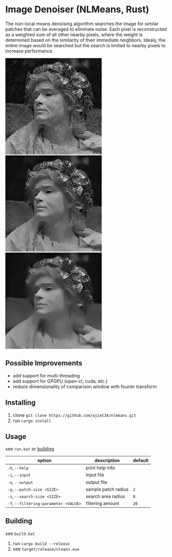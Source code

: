 # Image Denoiser (NLMeans, Rust)
The non-local means denoising algorithm searches the image for similar patches that can be averaged to eliminate noise. Each pixel is reconstructed as a weighted sum of all other nearby pixels, where the weight is determined based on the similarity of their immediate neighbors. Idealy, the entire image would be searched but the search is limited to nearby pixels to increase performance.

![noisy image](noisy.jpg)
![denoised sharper](denoised_sharper.png)
![denoised softer](denoised_softer.png)

## Possible Improvements
* add support for multi-threading
* add support for GPGPU (open-cl, cuda, etc.)
* reduce dimensionality of comparison window with fourier transform

## Installing
1) clone `git clone https://github.com/ajzat34/nlmeans.git`
2) run `cargo install`

## Usage
see `run.bat` or [building](#building)

| option                                | description          | default      |
|---------------------------------------|----------------------|--------------|
| `-h`, `--help`                        | print help info      |              |
| `-i`, `--input`                       | input file           |              |
| `-o`, `--output`                      | output file          |              |
| `-p`, `--patch-size <SIZE>`           | sample patch radius  | `2`          |
| `-s`, `--search-size <SIZE>`          | search area radius   | `8`          |
| `-f`, `--filtering-parameter <VALUE>` | filtering amount     | `20`         |

## Building
see `build.bat`
1) run `cargo build --release`
2) see `target/release/nleans.exe`
